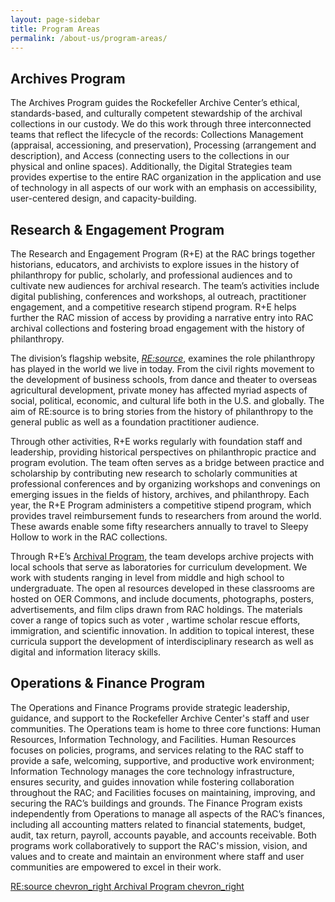 ```yaml
---
layout: page-sidebar
title: Program Areas
permalink: /about-us/program-areas/
---
```


## Archives Program

The Archives Program guides the Rockefeller Archive Center’s ethical, standards-based, 
and culturally competent stewardship of the archival collections in our custody. 
We do this work through three interconnected teams that reflect the lifecycle of 
the records: Collections Management (appraisal, accessioning, and preservation), 
Processing (arrangement and description), and Access (connecting users to the 
collections in our physical and online spaces). Additionally, the Digital Strategies 
team provides expertise to the entire RAC organization in the application and use 
of technology in all aspects of our work with an emphasis on accessibility, 
user-centered design, and capacity-building.

## Research & Engagement Program

The Research and Engagement Program (R+E) at the RAC brings together historians, educators, and archivists to explore issues in the history of philanthropy for public, scholarly, and professional audiences and to cultivate new audiences for archival research. The team’s activities include digital publishing, conferences and workshops, al outreach, practitioner engagement, and a competitive research stipend program. R+E helps further the RAC mission of access by providing a narrative entry into RAC archival collections and fostering broad engagement with the history of philanthropy.

The division’s flagship website, [_RE:source_](https://resource.rockarch.org), examines the role philanthropy has played in the world we live in today. From the civil rights movement to the development of business schools, from dance and theater to overseas agricultural development, private money has affected myriad aspects of social, political, economic, and cultural life both in the U.S. and globally. The aim of RE:source is to bring stories from the history of philanthropy to the general public as well as a foundation practitioner audience.

Through other activities, R+E works regularly with foundation staff and leadership, providing historical perspectives on philanthropic practice and program evolution. The team often serves as a bridge between practice and scholarship by contributing new research to scholarly communities at professional conferences and by organizing workshops and convenings on emerging issues in the fields of history, archives, and philanthropy.
Each year, the R+E Program administers a competitive stipend program, which provides travel reimbursement funds to researchers from around the world. These awards enable some fifty researchers annually to travel to Sleepy Hollow to work in the RAC collections.

Through R+E’s [Archival  Program](https://resource.rockarch.org/archival-/), the team develops archive projects with local schools that serve as laboratories for curriculum development. We work with students ranging in level from middle and high school to undergraduate. The open al resources developed in these classrooms are hosted on OER Commons, and include documents, photographs, posters, advertisements, and film clips drawn from RAC holdings. The materials cover a range of topics such as voter , wartime scholar rescue efforts, immigration, and scientific innovation. In addition to topical interest, these curricula support the development of interdisciplinary research as well as digital and information literacy skills.

## Operations & Finance Program

The Operations and Finance Programs provide strategic leadership, guidance, and support to the Rockefeller Archive Center's staff and user communities. The Operations team is home to three core functions:  Human Resources, Information Technology, and Facilities. Human Resources focuses on policies, programs, and services relating to the RAC staff to provide a safe, welcoming, supportive, and productive work environment; Information Technology manages the core technology infrastructure, ensures security, and guides innovation while fostering collaboration throughout the RAC; and Facilities focuses on maintaining, improving, and securing the RAC’s buildings and grounds.
The Finance Program exists independently from Operations to manage all aspects of the RAC’s finances, including all accounting matters related to financial statements, budget, audit, tax return, payroll, accounts payable, and accounts receivable. Both programs work collaboratively to support the RAC's mission, vision, and values and to create and maintain an environment where staff and user communities are empowered to excel in their work. 

<a href="https://resource.rockarch.org" class="btn btn--navy btn--lg btn--block btn--program-links my-8">RE:source
  <span class="material-icon material-icon--space-before" aria-hidden="true">chevron_right</span>
</a>
<a href="https://resource.rockarch.org/teach-with-archives/archival-educators/" class="btn btn--navy btn--lg btn--block  my-8">Archival Program
  <span class="material-icon material-icon--space-before" aria-hidden="true">chevron_right</span>
</a>
